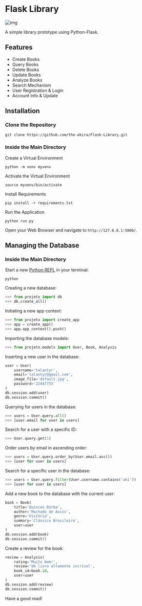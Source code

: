 # Flask Library

![img](https://raw.githubusercontent.com/the-akira/Flask-Library/master/projeto/static/img/Avatar.png)

A simple library prototype using Python-Flask.

## Features

- Create Books
- Query Books
- Delete Books
- Update Books
- Analyze Books
- Search Mechanism
- User Registration & Login
- Account Info & Update

## Installation

### Clone the Repository

```
git clone https://github.com/the-akira/Flask-Library.git
```

### Inside the Main Directory

Create a Virtual Environment

```
python -m venv myvenv
```

Activate the Virtual Environment

```
source myvenv/bin/activate
```

Install Requirements

```
pip install -r requirements.txt
```

Run the Application

```
python run.py
```

Open your Web Browser and navigate to `http://127.0.0.1:5000/`.

## Managing the Database

### Inside the Main Directory

Start a new [Python REPL](https://python.land/introduction-to-python/the-repl) in your terminal:

```
python
```

Creating a new database:

```python
>>> from projeto import db
>>> db.create_all()
```

Initiating a new app context:

```python
>>> from projeto import create_app
>>> app = create_app()
>>> app.app_context().push()
```

Importing the database models:

```python
>>> from projeto.models import User, Book, Analysis
```

Inserting a new user in the database:

```python
user = User(
	username='talantyr', 
	email='talantyr@gmail.com', 
	image_file='default.jpg', 
	password='22447755'
)
db.session.add(user)
db.session.commit()
```

Querying for users in the database:

```python
>>> users = User.query.all()
>>> [user.email for user in users]
```

Search for a user with a specific ID:

```python
>>> User.query.get(1)
```

Order users by email in ascending order:

```python
>>> users = User.query.order_by(User.email.asc())
>>> [user for user in users]
```

Search for a specific user in the database:

```python
>>> users = User.query.filter(User.username.contains('aki'))
>>> [user for user in users]
```

Add a new book to the database with the current user:

```python
book = Book(
	title='Quincas Borba', 
	author='Machado de Assis', 
	genre='História', 
	summary='Clássico Brasileiro', 
	user=user
)
db.session.add(book)
db.session.commit()
```

Create a review for the book:

```python
review = Analysis(
	rating='Muito bom!', 
	review='Um livro altamente incrível', 
	book_id=book.id, 
	user=user
)
db.session.add(review)
db.session.commit()
```

Have a good read!